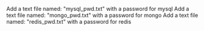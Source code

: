Add a text file named: "mysql_pwd.txt" with a password for mysql
Add a text file named: "mongo_pwd.txt" with a password for mongo
Add a text file named: "redis_pwd.txt" with a password for redis